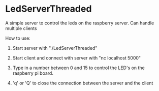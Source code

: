 # LedServerThreaded
A simple server to control the leds on the raspberry server. Can handle multiple clients

How to use:
1. Start server with "./LedServerThreaded"

2. Start client and connect with server with "nc localhost 5000"

3. Type in a number between 0 and 15 to control the LED's on the 
   raspberry pi board.
   
4. 'q' or 'Q' to close the connection between the server and the client

